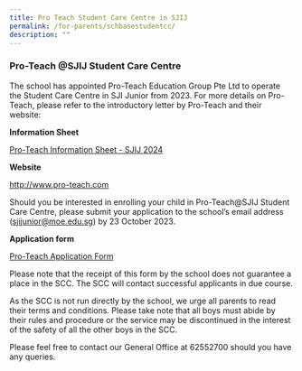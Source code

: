 ```yaml
---
title: Pro Teach Student Care Centre in SJIJ
permalink: /for-parents/schbasestudentcc/
description: ""
---
```

### Pro-Teach @SJIJ Student Care Centre 

The school has appointed Pro-Teach Education Group Pte Ltd to operate the Student Care Centre in SJI Junior from 2023.  For more details on Pro-Teach, please refer to the introductory letter by Pro-Teach and their website:

<p><strong>Information Sheet</strong></p>

[Pro-Teach Information Sheet - SJIJ 2024](/files/(yr%202024)%20pro-teach%20info%20sheet.pdf)

<p><strong>Website</strong></p>

http://www.pro-teach.com

Should you be interested in enrolling your child in Pro-Teach@SJIJ Student Care Centre, please submit your application to the school’s email address (sjijunior@moe.edu.sg) by 23 October 2023. 

<p><strong>Application form</strong></p>

[Pro-Teach Application Form](/files/application%20form.pdf)

Please note that the receipt of this form by the school does not guarantee a place in the SCC.  The SCC will contact successful applicants in due course.

As the SCC is not run directly by the school, we urge all parents to read their terms and conditions. Please take note that all boys must abide by their rules and procedure or the service may be discontinued in the interest of the safety of all the other boys in the SCC.

Please feel free to contact our General Office at 62552700 should you have any queries.
